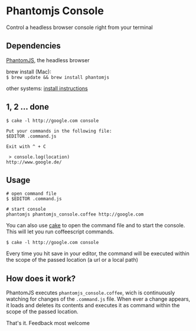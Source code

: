 Phantomjs Console
===================

Control a headless browser console right from your terminal

Dependencies
--------------

[PhantomJS](https://github.com/ariya/phantomjs), the headless browser

brew install (Mac):  
`$ brew update && brew install phantomjs`

other systems: [install instructions](http://phantomjs.org/download.html)


1, 2 ... done
---------------

```
$ cake -l http://google.com console

Put your commands in the following file:
$EDITOR .command.js

Exit with ^ + C

 > console.log(location)
http://www.google.de/
```


Usage
-------

```
# open command file
$ $EDITOR .command.js 

# start console
phantomjs phantomjs_console.coffee http://google.com
```

You can also use [cake](http://jashkenas.github.com/coffee-script/documentation/docs/cake.html) to open the command file and to start the console. This will let you run coffeescript commands.

```
$ cake -l http://google.com console
```

Every time you hit save in your editor, the command will be executed within the scope of the passed location (a url or a local path)



How does it work?
-------------------

PhantomJS executes `phantomjs_console.coffee`, wich is continuously watching for changes of the `.command.js` file. When ever a change appears, it loads and deletes its contents and executes it as command within the scope of the passed location.

That's it. Feedback most welcome